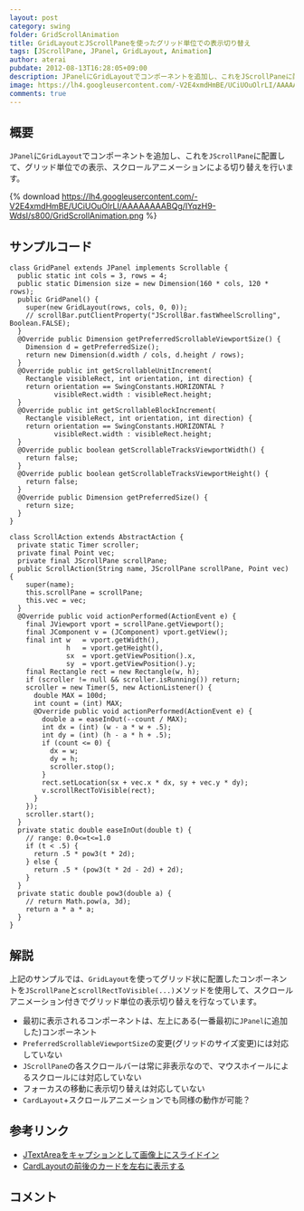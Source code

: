 ```yaml
---
layout: post
category: swing
folder: GridScrollAnimation
title: GridLayoutとJScrollPaneを使ったグリッド単位での表示切り替え
tags: [JScrollPane, JPanel, GridLayout, Animation]
author: aterai
pubdate: 2012-08-13T16:28:05+09:00
description: JPanelにGridLayoutでコンポーネントを追加し、これをJScrollPaneに配置して、グリッド単位での表示、スクロールアニメーションによる切り替えを行います。
image: https://lh4.googleusercontent.com/-V2E4xmdHmBE/UCiUOuOlrLI/AAAAAAAABQg/IYqzH9-WdsI/s800/GridScrollAnimation.png
comments: true
---
```

## 概要
`JPanel`に`GridLayout`でコンポーネントを追加し、これを`JScrollPane`に配置して、グリッド単位での表示、スクロールアニメーションによる切り替えを行います。

{% download https://lh4.googleusercontent.com/-V2E4xmdHmBE/UCiUOuOlrLI/AAAAAAAABQg/IYqzH9-WdsI/s800/GridScrollAnimation.png %}

## サンプルコード
<pre class="prettyprint"><code>class GridPanel extends JPanel implements Scrollable {
  public static int cols = 3, rows = 4;
  public static Dimension size = new Dimension(160 * cols, 120 * rows);
  public GridPanel() {
    super(new GridLayout(rows, cols, 0, 0));
    // scrollBar.putClientProperty("JScrollBar.fastWheelScrolling", Boolean.FALSE);
  }
  @Override public Dimension getPreferredScrollableViewportSize() {
    Dimension d = getPreferredSize();
    return new Dimension(d.width / cols, d.height / rows);
  }
  @Override public int getScrollableUnitIncrement(
    Rectangle visibleRect, int orientation, int direction) {
    return orientation == SwingConstants.HORIZONTAL ?
           visibleRect.width : visibleRect.height;
  }
  @Override public int getScrollableBlockIncrement(
    Rectangle visibleRect, int orientation, int direction) {
    return orientation == SwingConstants.HORIZONTAL ?
           visibleRect.width : visibleRect.height;
  }
  @Override public boolean getScrollableTracksViewportWidth() {
    return false;
  }
  @Override public boolean getScrollableTracksViewportHeight() {
    return false;
  }
  @Override public Dimension getPreferredSize() {
    return size;
  }
}

class ScrollAction extends AbstractAction {
  private static Timer scroller;
  private final Point vec;
  private final JScrollPane scrollPane;
  public ScrollAction(String name, JScrollPane scrollPane, Point vec) {
    super(name);
    this.scrollPane = scrollPane;
    this.vec = vec;
  }
  @Override public void actionPerformed(ActionEvent e) {
    final JViewport vport = scrollPane.getViewport();
    final JComponent v = (JComponent) vport.getView();
    final int w   = vport.getWidth(),
              h   = vport.getHeight(),
              sx  = vport.getViewPosition().x,
              sy  = vport.getViewPosition().y;
    final Rectangle rect = new Rectangle(w, h);
    if (scroller != null &amp;&amp; scroller.isRunning()) return;
    scroller = new Timer(5, new ActionListener() {
      double MAX = 100d;
      int count = (int) MAX;
      @Override public void actionPerformed(ActionEvent e) {
        double a = easeInOut(--count / MAX);
        int dx = (int) (w - a * w + .5);
        int dy = (int) (h - a * h + .5);
        if (count &lt;= 0) {
          dx = w;
          dy = h;
          scroller.stop();
        }
        rect.setLocation(sx + vec.x * dx, sy + vec.y * dy);
        v.scrollRectToVisible(rect);
      }
    });
    scroller.start();
  }
  private static double easeInOut(double t) {
    // range: 0.0&lt;=t&lt;=1.0
    if (t &lt; .5) {
      return .5 * pow3(t * 2d);
    } else {
      return .5 * (pow3(t * 2d - 2d) + 2d);
    }
  }
  private static double pow3(double a) {
    // return Math.pow(a, 3d);
    return a * a * a;
  }
}
</code></pre>

## 解説
上記のサンプルでは、`GridLayout`を使ってグリッド状に配置したコンポーネントを`JScrollPane`と`scrollRectToVisible(...)`メソッドを使用して、スクロールアニメーション付きでグリッド単位の表示切り替えを行なっています。

- 最初に表示されるコンポーネントは、左上にある(一番最初に`JPanel`に追加した)コンポーネント
- `PreferredScrollableViewportSize`の変更(グリッドのサイズ変更)には対応していない
- `JScrollPane`の各スクロールバーは常に非表示なので、マウスホイールによるスクロールには対応していない
- フォーカスの移動に表示切り替えは対応していない
- `CardLayout`+スクロールアニメーションでも同様の動作が可能？

<!-- dummy comment line for breaking list -->

## 参考リンク
- [JTextAreaをキャプションとして画像上にスライドイン](https://ateraimemo.com/Swing/EaseInOut.html)
- [CardLayoutの前後のカードを左右に表示する](https://ateraimemo.com/Swing/CarouselCardLayout.html)

<!-- dummy comment line for breaking list -->

## コメント
